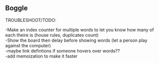## Boggle

TROUBLESHOOT/TODO:<br />

-Make an index counter for multiple words to let you know how many of each theire is (house rules, duplicates count) <br/>
-Show the board then delay before showing words (let a person play against the computer)<br/>
-maybe link defintions if someone hovers over words?? <br/>
-add memoization to make it faster

